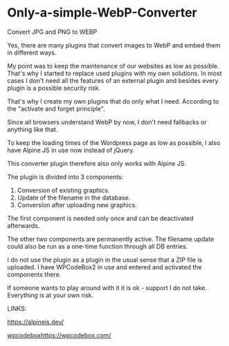 # Only-a-simple-WebP-Converter
Convert JPG and PNG to WEBP


Yes, there are many plugins that convert images to WebP and embed them in different ways.

My point was to keep the maintenance of our websites as low as possible. That's why I started to replace used plugins with my own solutions. In most cases I don't need all the features of an external plugin and besides every plugin is a possible security risk.

That's why I create my own plugins that do only what I need. According to the "activate and forget principle".

Since all browsers understand WebP by now, I don't need fallbacks or anything like that.

To keep the loading times of the Wordpress page as low as possible, I also have Alpine JS in use now instead of jQuery.

This converter plugin therefore also only works with Alpine JS.

The plugin is divided into 3 components:

1) Conversion of existing graphics.
2) Update of the filename in the database.
3) Conversion after uploading new graphics.

The first component is needed only once and can be deactivated afterwards.

The other two components are permanently active. The filename update could also be run as a one-time function through all DB entries.

I do not use the plugin as a plugin in the usual sense that a ZIP file is uploaded. I have WPCodeBox2 in use and entered and activated the components there.

If someone wants to play around with it it is ok - support I do not take. Everything is at your own risk.


LINKS:

https://alpinejs.dev/

[wpcodebox](https://wpcodebox.com/)https://wpcodebox.com/
